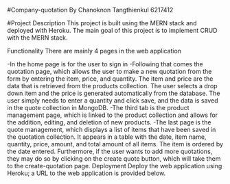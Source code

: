 #Company-quotation
By Chanoknon Tangthienkul 6217412

#Project Description
This project is built using the MERN stack and deployed with Heroku. The main goal of this project is to implement CRUD with the MERN stack.

Functionality
There are mainly 4 pages in the web application

-In the home page is for the user to sign in
-Following that comes the quotation page, which allows the user to make a new quotation from the form by entering the item, price, and quantity. The item and price are the data that is retrieved from the products collection. The user selects a drop down item and the price is generated automatically from the database. The user simply needs to enter a quantity and click save, and the data is saved in the quote collection in MongoDB.
-The third tab is the product management page, which is linked to the product collection and allows for the addition, editing, and deletion of new products.
-The last page is the quote management, which displays a list of items that have been saved in the quotation collection. It appears in a table with the date, item name, quantity, price, amount, and total amount of all items. The item is ordered by the date entered. Furthermore, if the user wants to add more quotations, they may do so by clicking on the create quote button, which will take them to the create-quotation page.
Deployment
Deploy the web application using Heroku; a URL to the web application is provided below.
